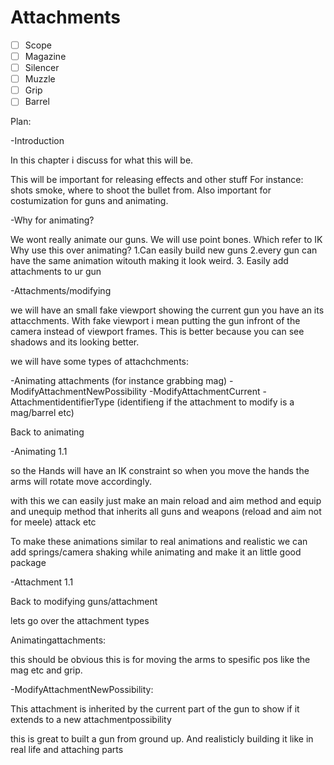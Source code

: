 # Attachments

- [ ] Scope
- [ ] Magazine
- [ ] Silencer
- [ ] Muzzle
- [ ] Grip
- [ ] Barrel

Plan:

-Introduction

In this chapter i discuss for what this will be.

This will be important for releasing effects and other stuff For instance: shots smoke, where to shoot the bullet from. Also important for costumization for guns and animating.

-Why for animating?

We wont really animate our guns. We will use point bones. Which refer to IK
Why use this over animating?
1.Can easily build new guns
2.every gun can have the same animation witouth making it look weird.
   3. Easily add attachments to ur gun
   
-Attachments/modifying

we will have an small fake viewport showing the current gun you have an its attacchments. With fake viewport i mean putting the gun infront of the camera instead of viewport frames. This is better because you can see shadows and its looking better.

we will have some types of attachchments:

-Animating attachments (for instance grabbing mag)
-ModifyAttachmentNewPossibility
-ModifyAttachmentCurrent
-AttachmentidentifierType (identifieng if the attachment to modify is a mag/barrel etc)

Back to animating

-Animating 1.1

so the Hands will have an IK constraint so when you move the hands the arms will rotate move accordingly.

with this we can easily just make an main reload and aim method and equip and unequip method that inherits all guns and weapons (reload and aim not for meele)
attack etc

To make these animations similar to real animations and realistic we can add springs/camera shaking while animating and make it an little good package

-Attachment 1.1 

Back to modifying guns/attachment


lets go over the attachment types

Animatingattachments:

this should be obvious this is for moving the arms to spesific pos like the mag etc and grip.

-ModifyAttachmentNewPossibility:

This attachment is inherited by the current part of the gun to show if it extends to a new attachmentpossibility

this is great to built a gun from ground up. And realisticly building it like in real life and attaching parts

